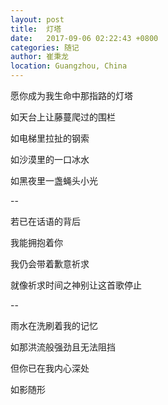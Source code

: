 ```yaml
---
layout: post
title:  灯塔
date:   2017-09-06 02:22:43 +0800
categories: 随记
author: 崔秉龙
location: Guangzhou, China
---
```





愿你成为我生命中那指路的灯塔

如天台上让藤蔓爬过的围栏

如电梯里拉扯的钢索

如沙漠里的一口冰水

如黑夜里一盏蝇头小光

--

若已在话语的背后

我能拥抱着你

我仍会带着歉意祈求

就像祈求时间之神别让这首歌停止

--

雨水在洗刷着我的记忆

如那洪流般强劲且无法阻挡

但你已在我内心深处

如影随形
